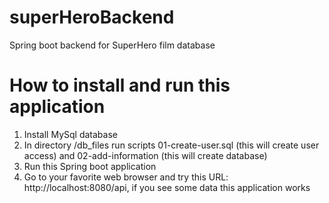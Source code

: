 # superHeroBackend
Spring boot backend for SuperHero film database

# How to install and run this application
1. Install MySql database 
2. In directory /db_files run scripts 01-create-user.sql (this will create user access) and  02-add-information (this will create database)
3. Run this Spring boot application
4. Go to your favorite web browser and try this URL: http://localhost:8080/api, if you see some data this application works
